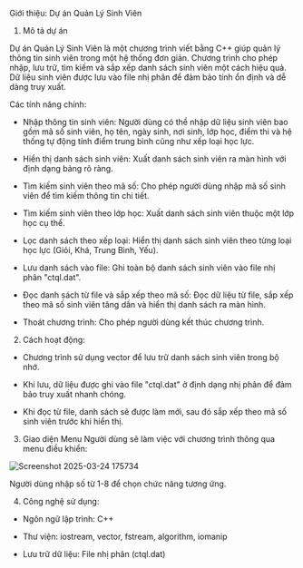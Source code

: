Giới thiệu: Dự án Quản Lý Sinh Viên
1. Mô tả dự án

Dự án Quản Lý Sinh Viên là một chương trình viết bằng C++ giúp quản lý thông tin sinh viên trong một hệ thống đơn giản. Chương trình cho phép nhập, lưu trữ, tìm kiếm và sắp xếp danh sách sinh viên một cách hiệu quả. Dữ liệu sinh viên được lưu vào file nhị phân để đảm bảo tính ổn định và dễ dàng truy xuất.

Các tính năng chính:
- Nhập thông tin sinh viên: Người dùng có thể nhập dữ liệu sinh viên bao gồm mã số sinh viên, họ tên, ngày sinh, nơi sinh, lớp học, điểm thi và hệ thống tự động tính điểm trung bình cũng như xếp loại học lực.

- Hiển thị danh sách sinh viên: Xuất danh sách sinh viên ra màn hình với định dạng bảng rõ ràng.

- Tìm kiếm sinh viên theo mã số: Cho phép người dùng nhập mã số sinh viên để tìm kiếm thông tin chi tiết.

- Tìm kiếm sinh viên theo lớp học: Xuất danh sách sinh viên thuộc một lớp học cụ thể.

- Lọc danh sách theo xếp loại: Hiển thị danh sách sinh viên theo từng loại học lực (Giỏi, Khá, Trung Bình, Yếu).

- Lưu danh sách vào file: Ghi toàn bộ danh sách sinh viên vào file nhị phân "ctql.dat".

- Đọc danh sách từ file và sắp xếp theo mã số: Đọc dữ liệu từ file, sắp xếp theo mã số sinh viên tăng dần và hiển thị danh sách ra màn hình.

- Thoát chương trình: Cho phép người dùng kết thúc chương trình.

2. Cách hoạt động:
- Chương trình sử dụng vector để lưu trữ danh sách sinh viên trong bộ nhớ.

- Khi lưu, dữ liệu được ghi vào file "ctql.dat" ở định dạng nhị phân để đảm bảo truy xuất nhanh chóng.

- Khi đọc từ file, danh sách sẽ được làm mới, sau đó sắp xếp theo mã số sinh viên trước khi hiển thị.

3. Giao diện Menu
Người dùng sẽ làm việc với chương trình thông qua menu điều khiển:

![Screenshot 2025-03-24 175734](https://github.com/user-attachments/assets/7155ede1-5636-47d8-8de4-c7b13d3686e3)

Người dùng nhập số từ 1-8 để chọn chức năng tương ứng.

4. Công nghệ sử dụng:
- Ngôn ngữ lập trình: C++

- Thư viện: iostream, vector, fstream, algorithm, iomanip

- Lưu trữ dữ liệu: File nhị phân (ctql.dat)
